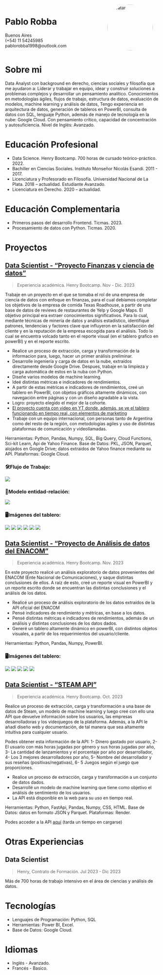<div style="display: flex; flex-direction: row-reverse;">
  <div style="flex: 1;">
    <img src="img-readme/avatar.png" alt="Avatar" style="border-radius: 50%;" width="150" height="150">
  </div>
  <div style="flex: 2;">
    <h1>Pablo Robba</h1>
    <p>Buenos Aires<br>(+54) 11 54245985<br>pablorobba1998@outlook.com</p>
  </div>
</div>







# Sobre mi
Data Analyst con background en derecho, ciencias sociales y filosofía que me ayudaron a: Liderar y trabajar en equipo, idear y construir soluciones a problemas complejos y desarrollar un pensamiento analítico. Conocimientos en metodologías ágiles, flujos de trabajo, estructura de datos, evaluación de modelos, machine learning y análisis de datos, Tengo experiencia en arquitectura de datos, generación de tableros en PowerBI, consulta de datos con SQL, lenguaje Python, además de manejo de tecnología en la nube: Google Cloud. Con pensamiento crítico, capacidad de concentración y autosuficiencia.  Nivel de Inglés: Avanzado.

# Educación Profesional
* Data Science. Henry Bootcamp. 700 horas de cursado teórico-práctico. 2022.
* Bachiller en Ciencias Sociales. Instituto Monseñor Nicolás Esandi. 2011 - 2017.
* Licenciatura y Profesorado en Filosofía. Universidad Nacional de La Plata. 2018 – actualidad. Estudiante Avanzado.
* Licenciatura en Derecho. 2020 – actualidad.

# Educación Complementaria
* Primeros pasos del desarrollo Frontend. Ticmas. 2023.
* Procesamiento de datos con Python. Ticmas. 2020.

# Proyectos
## [Data Scientist - “Proyecto Finanzas y ciencia de datos”](https://github.com/ChirixC/Yelp-Final-Project) 
> Experiencia académica. Henry Bootcamp. Nov - Dic. 2023

Trabaje en un proyecto en el que se tomaba el rol de una empresa de ciencia de datos con enfoque en finanzas, para el cual debíamos completar los objetivos de la empresa de comida Texas Roadhouse, a partir de una base de datos de reviews de restaurantes de Yelp y Google Maps. El objetivo principal era extraer conocimientos significativos. Para lo cual, mediante técnicas de minería de datos y análisis estadístico, identifiqué patrones, tendencias y factores clave que influyeron en la satisfacción del cliente y en la reputación de la empresa escogida para el análisis. Todo lo cual se encuentra volcado tanto en el reporte visual (en el tablero grafico en powerBI) y en el reporte escrito.

* Realice un proceso de extracción, carga y transformación de la informacion para, luego, hacer un primer análisis preliminar.
* Desarrolle ingeniería y carga de datos en la nube, extraídos directamente desde Google Drive. Despues, trabaje en la limpieza y carga automática de estos en la nuba con Python.
* Diseñe varios modelos de machine learning.
* Ideé distintas métricas e indicadores de rendimientos.
* A partir de estas métricas e indicadores de rendimientos, creé un tablero en PowerBI, con objetos gráficos  altamente dinámicos, con navegación entre páginas y con un diseño agradable a la vista.
* Logro: proyecto elegido el mejor de la cohorte.
* [El proyecto cuenta con video en YT donde, además, se ve el tablero funcionando en tiempo real, con elementos de marketing](https://www.youtube.com/watch?v=gvxX24bK5Rs&t=8s)
* Trabaje con un equipo internacional, con personas tanto de Argentina como del resto de la región, con metodologías agiles y uso de distintas plataformas de comunicación y videollamadas.
 
    
Herramientas: Python, Pandas, Numpy, SQL, Big Query, Cloud Functions, Sci-kit Learn, Api de Yahoo Finance. Base de Datos: PKL, JSON, Parquet, alojados en Google Drive; datos extraidos de Yahoo finance mediante su API. Plataformas: Google Cloud.


### 🛠️Flujo de Trabajo:  
<img src="img-readme\Flujo_de_Trabajo.png">

### 📑Modelo entidad-relación: 
<img src="img-readme\Entidad_relación_Definitivo2.jpg">
    
### 🖥️Imágenes del tablero:
<img src="img-readme\dash1.jpg">
<img src="img-readme\dash2.jpg">
<img src="img-readme\dash3.jpg">
<img src="img-readme\dash4.jpg">
<img src="img-readme\dash5.jpg">
<img src="img-readme\dash6.jpg">



## [Data Scientist - “Proyecto de Análisis de datos del ENACOM”](https://github.com/pablorobba/Data_Analyst_Telecomunication_proyect)
>Experiencia académica. Henry Bootcamp. Nov. 2023

En este  proyecto realicé un análisis exploratorio de datos provenientes del ENACOM (Ente Nacional de Comunicaciones), y saque distintas conclusiones de ellos. A raíz de esto, creé un reporte visual en PowerBI y un reporte escrito donde se encuentran las distintas conclusiones y el análisis de los datos.

* Realicé un proceso de análisis exploratorio de los datos extraídos de la API oficial del ENACOM
* Pensé indicadores de rendimiento y métricas, en base a los datos.
* Pensé distintas métricas e indicadores de rendimientos, además de un análisis y distintas conclusiones de los datos dados.
* Generé un tablero altamente dinámico en powerBI, con distintos objetos visuales, a partir de los requerimientos del usuario/cliente. 

Herramientas: Python, Pandas, Numpy, PowerBI. 

### 🖥️Imágenes del tablero:
<img src="img-readme\1.png">
<img src="img-readme\2.png">
<img src="img-readme\3.png">
<img src="img-readme\4.png">
<img src="img-readme\5.png">



## [Data Scientist - “STEAM API”](https://github.com/pablorobba/STEAM_Individual_Proyect)
>Experiencia académica. Henry Bootcamp. Oct. 2023

Realice un proceso de extracción, carga y transformación a una base de datos de Steam, un modelo de machine learning y luego creé con ello una API que devuelve información sobre los usuarios, las empresas desarrolladoras y los videojuegos de la plataforma. Además, a la API le añadí diseño web y documentación, de tal manera que sea altamente intuitiva para cualquier usuario.

Podes obtener esta información de la API: 1- Dinero gastado por usuario, 2- El usuario con más horas jugadas por género y sus horas jugadas por año, 3- La cantidad de lanzamientos y el porcentaje por año por desarrollador, 4- Los 3 mejores desarrolladores por año, 5- Nombre del desarrollador y sus reseñas (positivas/negativas), 6- 5 Juegos según el juego que proporciones.

* Realice un proceso de extracción, carga y transformación a un conjunto de datos dados.
* Desarrollé un modelo de machine learning que tiene como objetivo el análisis de sentimiento de los usuarios.
* La API está disponible en la web para su uso en tiempo real.

Herramientas: Python, FastApi, Pandas, Numpy, CSS, HTML. Base de Datos: datos en formato JSON y Parquet. Plataformas: Render.

Podes acceder a la API [aquí](https://steamapi-h3u0.onrender.com/) (tarda un tiempo en cargarse)

# Otras Experiencias

## Data Scientist	

>Henry, Contrato de Formación. Jul 2023 - Dic 2023

Más de 700 horas de trabajo intensivo en el área de ciencias y análisis de datos.

# Tecnologías

* Lenguajes de Programación: Python, SQL 
* Herramientas: Power BI, Excel.
* Base de Datos: Google Cloud.

# Idiomas
* Inglés - Avanzado.
* Francés - Basico.


